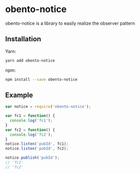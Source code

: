 # obento-notice
obento-notice is a library to easily realize the observer pattern

## Installation
Yarn:
```bash
yarn add obento-notice
```

npm:
```bash
npm install --save obento-notice
```

## Example
```javascript
var notice = require('obento-notice');

var fc1 = function() {
  console.log('fc1');
}
var fc2 = function() {
  console.log('fc2');
}
notice.listen('pubId', fc1);
notice.listen('pubId', fc2);

notice.publish('pubId');
// 'fc1'
// 'fc2'
```